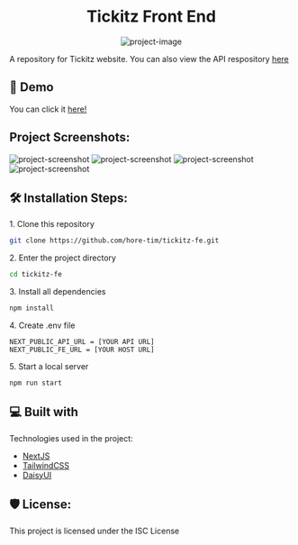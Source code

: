 <h1 id="title" align="center">Tickitz Front End</h1>

<p align="center"><img src="https://socialify.git.ci/hore-tim/tickitz-fe/image?description=1&amp;descriptionEditable=This%20is%20the%20repository%20for%20Tickitz%20website&amp;forks=1&amp;language=1&amp;name=1&amp;owner=1&amp;theme=Dark" alt="project-image"></p>

A repository for Tickitz website. You can also view the API respository [here](https://github.com/hore-tim/tickitz-be)

<h2>🚀 Demo</h2>

You can click it [here!](https://tickitz-id.vercel.app/)

<h2>Project Screenshots:</h2>

<img src="https://i.imgur.com/Siizxgu.png" alt="project-screenshot">

<img src="https://i.imgur.com/d7tM3Wr.png" alt="project-screenshot">

<img src="https://i.imgur.com/waDIvFk.png" alt="project-screenshot">

<img src="https://i.imgur.com/6OasCr5.png" alt="project-screenshot">

<h2>🛠️ Installation Steps:</h2>

<p>1. Clone this repository</p>

```bash
git clone https://github.com/hore-tim/tickitz-fe.git
```

<p>2. Enter the project directory</p>

```bash
cd tickitz-fe
```

<p>3. Install all dependencies</p>

```bash
npm install
```

<p>4. Create .env file</p>

```env
NEXT_PUBLIC_API_URL = [YOUR API URL]
NEXT_PUBLIC_FE_URL = [YOUR HOST URL]
```

<p>5. Start a local server</p>

```bash
npm run start
```



<h2>💻 Built with</h2>

Technologies used in the project:

*   [NextJS](https://nextjs.org/)
*   [TailwindCSS](https://tailwindcss.com/)
*   [DaisyUI](https://daisyui.com/)

<h2>🛡️ License:</h2>

This project is licensed under the ISC License